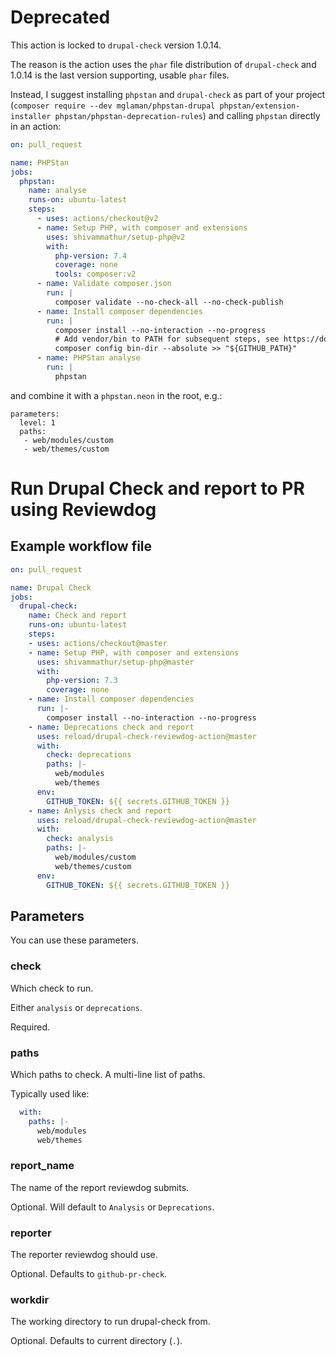 # Deprecated

This action is locked to `drupal-check` version 1.0.14.

The reason is the action uses the `phar` file distribution of `drupal-check` and 1.0.14 is the last version supporting, usable `phar` files.

Instead, I suggest installing `phpstan` and `drupal-check` as part of your project (`composer require --dev mglaman/phpstan-drupal phpstan/extension-installer phpstan/phpstan-deprecation-rules`) and calling `phpstan` directly in an action:

```yaml
on: pull_request

name: PHPStan
jobs:
  phpstan:
    name: analyse
    runs-on: ubuntu-latest
    steps:
      - uses: actions/checkout@v2
      - name: Setup PHP, with composer and extensions
        uses: shivammathur/setup-php@v2
        with:
          php-version: 7.4
          coverage: none
          tools: composer:v2
      - name: Validate composer.json
        run: |
          composer validate --no-check-all --no-check-publish
      - name: Install composer dependencies
        run: |
          composer install --no-interaction --no-progress
          # Add vendor/bin to PATH for subsequent steps, see https://docs.github.com/en/actions/reference/workflow-commands-for-github-actions#adding-a-system-path
          composer config bin-dir --absolute >> "${GITHUB_PATH}"
      - name: PHPStan analyse
        run: |
          phpstan
```

and combine it with a `phpstan.neon` in the root, e.g.:

```neon
parameters:
  level: 1
  paths:
   - web/modules/custom
   - web/themes/custom
```

# Run Drupal Check and report to PR using Reviewdog

## Example workflow file

```yaml
on: pull_request

name: Drupal Check
jobs:
  drupal-check:
    name: Check and report
    runs-on: ubuntu-latest
    steps:
    - uses: actions/checkout@master
    - name: Setup PHP, with composer and extensions
      uses: shivammathur/setup-php@master
      with:
        php-version: 7.3
        coverage: none
    - name: Install composer dependencies
      run: |-
        composer install --no-interaction --no-progress
    - name: Deprecations check and report
      uses: reload/drupal-check-reviewdog-action@master
      with:
        check: deprecations
        paths: |-
          web/modules
          web/themes
      env:
        GITHUB_TOKEN: ${{ secrets.GITHUB_TOKEN }}
    - name: Anlysis check and report
      uses: reload/drupal-check-reviewdog-action@master
      with:
        check: analysis
        paths: |-
          web/modules/custom
          web/themes/custom
      env:
        GITHUB_TOKEN: ${{ secrets.GITHUB_TOKEN }}
```

## Parameters

You can use these parameters.

### check

Which check to run.

Either `analysis` or `deprecations`.

Required.

### paths

Which paths to check. A multi-line list of paths.

Typically used like:

```yaml
  with:
    paths: |-
      web/modules
      web/themes
```

### report_name

The name of the report reviewdog submits.

Optional. Will default to `Analysis` or `Deprecations`.

### reporter

The reporter reviewdog should use.

Optional. Defaults to `github-pr-check`.

### workdir

The working directory to run drupal-check from.

Optional. Defaults to current directory (`.`).
